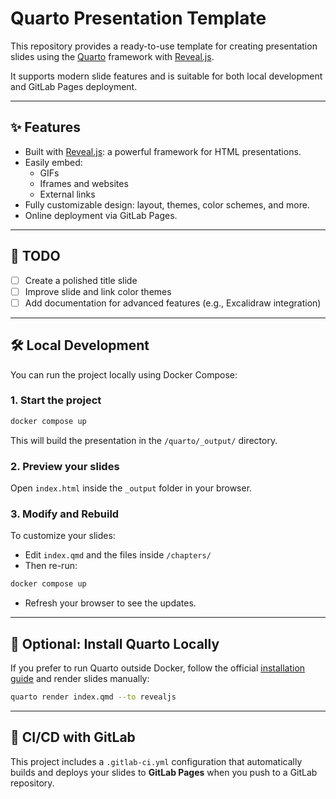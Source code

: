 # Quarto Presentation Template

This repository provides a ready-to-use template for creating presentation slides using the [Quarto](https://quarto.org/) framework with [Reveal.js](https://revealjs.com/).

It supports modern slide features and is suitable for both local development and GitLab Pages deployment.

---

## ✨ Features

- Built with [Reveal.js](https://revealjs.com/): a powerful framework for HTML presentations.
- Easily embed:
  - GIFs
  - Iframes and websites
  - External links
- Fully customizable design: layout, themes, color schemes, and more.
- Online deployment via GitLab Pages.

---

## 🚧 TODO

- [ ] Create a polished title slide
- [ ] Improve slide and link color themes
- [ ] Add documentation for advanced features (e.g., Excalidraw integration)

---

## 🛠 Local Development

You can run the project locally using Docker Compose:

### 1. Start the project

```bash
docker compose up
```

This will build the presentation in the `/quarto/_output/` directory.

### 2. Preview your slides

Open `index.html` inside the `_output` folder in your browser.

### 3. Modify and Rebuild

To customize your slides:

- Edit `index.qmd` and the files inside `/chapters/`
- Then re-run:

```bash
docker compose up
```

- Refresh your browser to see the updates.

---

## 🚀 Optional: Install Quarto Locally

If you prefer to run Quarto outside Docker, follow the official [installation guide](https://quarto.org/docs/get-started/) and render slides manually:

```bash
quarto render index.qmd --to revealjs
```

---

## 🔁 CI/CD with GitLab

This project includes a `.gitlab-ci.yml` configuration that automatically builds and deploys your slides to **GitLab Pages** when you push to a GitLab repository.
